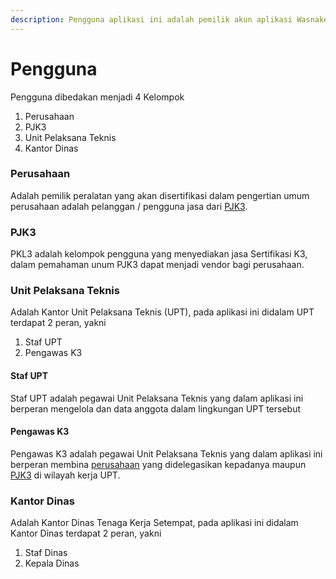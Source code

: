 ```yaml
---
description: Pengguna aplikasi ini adalah pemilik akun aplikasi Wasnaker.ID
---
```


# Pengguna

Pengguna dibedakan menjadi 4 Kelompok

1. Perusahaan
2. PJK3
3. Unit Pelaksana Teknis
4. Kantor Dinas

### Perusahaan

Adalah pemilik peralatan yang akan disertifikasi dalam pengertian umum perusahaan adalah pelanggan / pengguna jasa dari [PJK3](pengguna.md#pjk3).

### PJK3

PKL3 adalah kelompok pengguna yang menyediakan jasa Sertifikasi K3, dalam pemahaman unum PJK3 dapat menjadi vendor bagi perusahaan.

### Unit Pelaksana Teknis

Adalah Kantor Unit Pelaksana Teknis (UPT), pada aplikasi ini didalam UPT terdapat 2 peran, yakni

1. Staf UPT
2. Pengawas K3

#### Staf UPT

Staf UPT adalah pegawai Unit Pelaksana Teknis yang dalam aplikasi ini berperan mengelola dan data anggota dalam lingkungan UPT tersebut

#### Pengawas K3

Pengawas K3 adalah pegawai Unit Pelaksana Teknis yang dalam aplikasi ini berperan membina [perusahaan](pengguna.md#perusahaan) yang didelegasikan kepadanya maupun [PJK3](pengguna.md#pjk3) di wilayah kerja UPT.

### Kantor Dinas

Adalah Kantor Dinas Tenaga Kerja Setempat, pada aplikasi ini didalam Kantor Dinas terdapat 2 peran, yakni

1. Staf Dinas
2. Kepala Dinas
